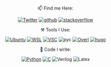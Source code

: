 <div align="center">

📫  Find me Here:

[![Twitter](https://img.shields.io/static/v1?style=flat-square&logo=twitter&label=&message=@TurboRocket&color=1DA1F2&labelColor=5b5b5b)](https://twitter.com/turborocket123)
  [![github](https://img.shields.io/static/v1?style=flat-square&logo=github&label=&message=@BC-Li&color=181717&labelColor=5b5b5b)](https://github.com/BC-Li)
[![stackoverflow](https://img.shields.io/static/v1?style=flat-square&logo=stackoverflow&label=&message=@TurboRocket&color=F58025&labelColor=5b5b5b)](https://stackexchange.com/users/19072440/turborocket)

⚒️  Tools I Use:

[![Ubuntu](https://img.shields.io/static/v1?style=flat-square&logo=UBUNTU&label=&message=Ubuntu&color=E95420&labelColor=5b5b5b)](https://ubuntu.com/)
[![WSL](https://img.shields.io/static/v1?style=flat-square&logo=powershell&label=&message=WSL&color=5391FE&labelColor=5b5b5b)](https://docs.microsoft.com/en-us/windows/wsl/)
[![VSC](https://img.shields.io/static/v1?style=flat-square&logo=visual-studio-code&label=&message=Visual%20Studio%20Code&color=007ACC&labelColor=5b5b5b)](https://docs.microsoft.com/en-us/windows/wsl/)
![pyc](https://img.shields.io/static/v1?style=flat-square&logo=pycharm&label=&message=PyCharm&color=000000&labelColor=5b5b5b)
[![Overl](https://img.shields.io/static/v1?style=flat-square&logo=overleaf&label=&message=OverLeaf&color=47A141&labelColor=5b5b5b)](https://overleaf.com)
[![hugo](https://img.shields.io/static/v1?style=flat-square&logo=hugo&label=&message=Hugo&color=FF4088&labelColor=5b5b5b)](https://gohugo.io/)


🔨  Code I write:

[![Python](https://img.shields.io/static/v1?style=flat-square&logo=python&label=&message=Python&color=3776AB&labelColor=5b5b5b)](https://python.org)
[![C](https://img.shields.io/static/v1?style=flat-square&logo=C&label=&message=C%20Language&color=A8B9CC&labelColor=5b5b5b)](https://python.org)
![Verilog](https://img.shields.io/static/v1?style=flat-square&logo=V&label=&message=Verilog&color=5D87BF&labelColor=5b5b5b)
![Latex](https://img.shields.io/static/v1?style=flat-square&logo=latex&label=&message=LaTeX&color=008080&labelColor=5b5b5b)
